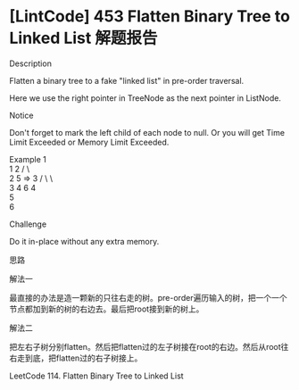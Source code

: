 # [LintCode] 453 Flatten Binary Tree to Linked List 解题报告

Description

Flatten a binary tree to a fake "linked list" in pre-order traversal.

Here we use the right pointer in TreeNode as the next pointer in ListNode.

Notice

Don't forget to mark the left child of each node to null. Or you will get Time Limit Exceeded or Memory Limit Exceeded.


Example
              1
               \
     1          2
    / \             \
   2   5    =>    3
  / \   \               \
 3   4   6             4
                             \
                              5
                                \
                                 6


Challenge

Do it in-place without any extra memory.


思路

解法一

最直接的办法是造一颗新的只往右走的树。pre-order遍历输入的树，把一个一个节点都加到新的树的右边去。最后把root接到新的树上。

解法二

把左右子树分别flatten。然后把flatten过的左子树接在root的右边。然后从root往右走到底，把flatten过的右子树接上。

LeetCode 114. Flatten Binary Tree to Linked List
